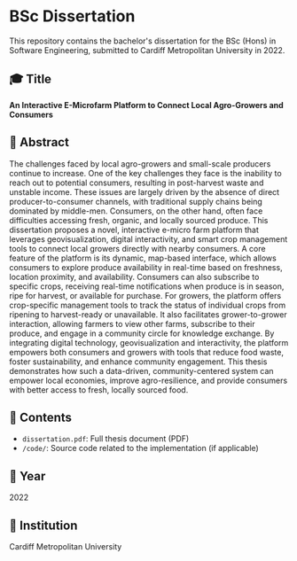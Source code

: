 # BSc Dissertation 

This repository contains the bachelor's dissertation for the BSc (Hons) in Software Engineering, submitted to Cardiff Metropolitan University in 2022.

## 🎓 Title
**An Interactive E-Microfarm Platform to Connect Local Agro-Growers and Consumers**

## 📄 Abstract
The challenges faced by local agro-growers and small-scale producers continue to increase. One of the key challenges they face is the inability to reach out to potential consumers,  resulting in post-harvest waste and unstable income. These issues are largely driven by the absence of direct producer-to-consumer channels, with traditional supply chains being dominated by middle-men. Consumers, on the other hand, often face difficulties accessing fresh, organic, and locally sourced produce.
This dissertation proposes a novel, interactive e-micro farm platform that leverages geovisualization, digital interactivity, and smart crop management tools to connect local growers directly with nearby consumers. A core feature of the platform is its dynamic, map-based interface, which allows consumers to explore produce availability in real-time based on freshness, location proximity, and availability. Consumers can also subscribe to specific crops, receiving real-time notifications when produce is in season, ripe for harvest, or available for purchase. For growers, the platform offers crop-specific management tools to track the status of individual crops from ripening to harvest-ready or unavailable. It also facilitates grower-to-grower interaction, allowing farmers to view other farms, subscribe to their produce, and engage in a community circle for knowledge exchange.
By integrating digital technology, geovisualization and interactivity, the platform empowers both consumers and growers with tools that reduce food waste, foster sustainability, and enhance community engagement. This thesis demonstrates how such a data-driven, community-centered system can empower local economies, improve agro-resilience, and provide consumers with better access to fresh, locally sourced food.


## 📘 Contents
- `dissertation.pdf`: Full thesis document (PDF)
- `/code/`: Source code related to the implementation (if applicable)

## 📅 Year
2022

## 🏫 Institution
Cardiff Metropolitan University
